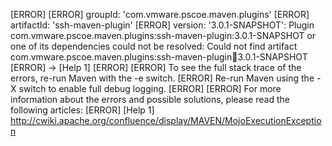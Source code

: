 [ERROR] 
[ERROR] groupId: 'com.vmware.pscoe.maven.plugins'
[ERROR] artifactId: 'ssh-maven-plugin'
[ERROR] version: '3.0.1-SNAPSHOT': Plugin com.vmware.pscoe.maven.plugins:ssh-maven-plugin:3.0.1-SNAPSHOT or one of its dependencies could not be resolved: Could not find artifact com.vmware.pscoe.maven.plugins:ssh-maven-plugin:jar:3.0.1-SNAPSHOT
[ERROR] -> [Help 1]
[ERROR] 
[ERROR] To see the full stack trace of the errors, re-run Maven with the -e switch.
[ERROR] Re-run Maven using the -X switch to enable full debug logging.
[ERROR] 
[ERROR] For more information about the errors and possible solutions, please read the following articles:
[ERROR] [Help 1] http://cwiki.apache.org/confluence/display/MAVEN/MojoExecutionException
